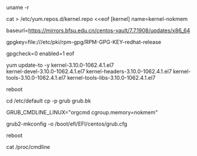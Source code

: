 uname -r

cat > /etc/yum.repos.d/kernel.repo <<eof
[kernel]
name=kernel-nokmem

baseurl=https://mirrors.bfsu.edu.cn/centos-vault/7.7.1908/updates/x86_64

gpgkey=file:///etc/pki/rpm-gpg/RPM-GPG-KEY-redhat-release

gpgcheck=0
enabled=1
eof

yum update-to -y kernel-3.10.0-1062.4.1.el7 \
kernel-devel-3.10.0-1062.4.1.el7
kernel-headers-3.10.0-1062.4.1.el7
kernel-tools-3.10.0-1062.4.1.el7
kernel-tools-libs-3.10.0-1062.4.1.el7


reboot



cd /etc/default
cp -p grub grub.bk

GRUB_CMDLINE_LINUX="orgcmd cgroup.memory=nokmem"


grub2-mkconfig -o /boot/efi/EFI/centos/grub.cfg

reboot



cat /proc/cmdline

